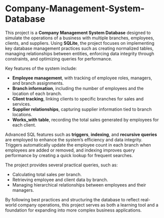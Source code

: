# Company-Management-System-Database

This project is a **Company Management System Database** designed to simulate the operations of a business with multiple branches, employees, clients, and suppliers. Using **SQLite**, the project focuses on implementing key database management practices such as creating normalized tables, managing relationships between entities, enforcing data integrity through constraints, and optimizing queries for performance.

Key features of the system include:
- **Employee management**, with tracking of employee roles, managers, and branch assignments.
- **Branch information**, including the number of employees and the location of each branch.
- **Client tracking**, linking clients to specific branches for sales and services.
- **Supplier relationships**, capturing supplier information tied to branch locations.
- **Works_with table**, recording the total sales generated by employees for each client.

Advanced SQL features such as **triggers**, **indexing**, and **recursive queries** are employed to enhance the system’s efficiency and data integrity. Triggers automatically update the employee count in each branch when employees are added or removed, and indexing improves query performance by creating a quick lookup for frequent searches.

The project provides several practical queries, such as:
- Calculating total sales per branch.
- Retrieving employee and client data by branch.
- Managing hierarchical relationships between employees and their managers.

By following best practices and structuring the database to reflect real-world company operations, this project serves as both a learning tool and a foundation for expanding into more complex business applications.
